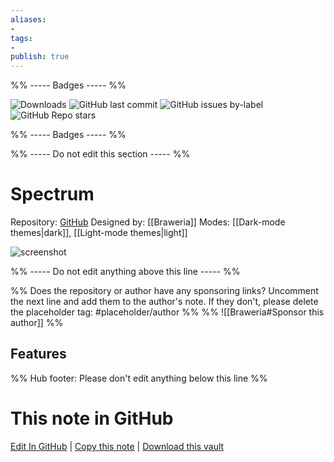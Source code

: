 ```yaml
---
aliases:
- 
tags: 
- 
publish: true
---
```


%% ----- Badges ----- %%

![Downloads](https://img.shields.io/badge/downloads-44714-573E7A?style=for-the-badge&logo=)
![GitHub last commit](https://img.shields.io/github/last-commit/Braweria/Spectrum?color=573E7A&label=last%20update&logo=github&style=for-the-badge)
![GitHub issues by-label](https://img.shields.io/github/issues/Braweria/Spectrum/help%20wanted?color=573E7A&logo=github&style=for-the-badge) 
![GitHub Repo stars](https://img.shields.io/github/stars/Braweria/Spectrum?color=573E7A&logo=github&style=for-the-badge)

%% ----- Badges ----- %%

%% ----- Do not edit this section ----- %%

# Spectrum

Repository: [GitHub](https://github.com/Braweria/Spectrum)
Designed by: [[Braweria]]
Modes: [[Dark-mode themes|dark]], [[Light-mode themes|light]]



![screenshot](https://github.com/Braweria/Spectrum/raw/HEAD/SpectrumPreview.png)

%% ----- Do not edit anything above this line ----- %% 

%% Does the repository or author have any sponsoring links? Uncomment the next line and add them to the author's note. If they don't, please delete the placeholder tag: #placeholder/author %%
%% ![[Braweria#Sponsor this author]] %%


## Features



%% Hub footer: Please don't edit anything below this line %%

# This note in GitHub

<span class="git-footer">[Edit In GitHub](https://github.dev/obsidian-community/obsidian-hub/blob/main/02%20-%20Community%20Expansions/02.05%20All%20Community%20Expansions/Themes/Spectrum.md "git-hub-edit-note") | [Copy this note](https://raw.githubusercontent.com/obsidian-community/obsidian-hub/main/02%20-%20Community%20Expansions/02.05%20All%20Community%20Expansions/Themes/Spectrum.md "git-hub-copy-note") | [Download this vault](https://github.com/obsidian-community/obsidian-hub/archive/refs/heads/main.zip "git-hub-download-vault") </span>
